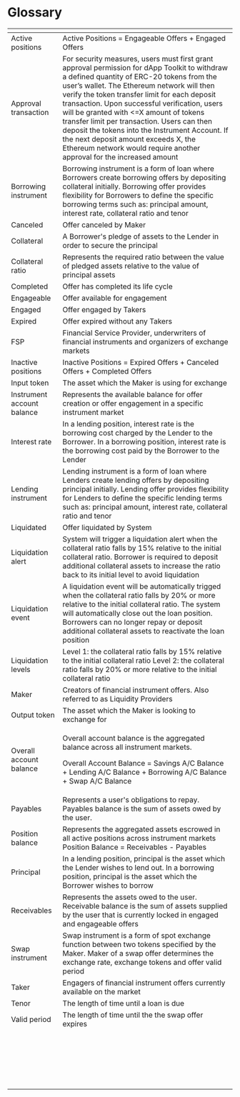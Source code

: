 # Glossary

<table>
  <thead>
    <tr>
      <th style="text-align:left"></th>
      <th style="text-align:left"></th>
    </tr>
  </thead>
  <tbody>
    <tr>
      <td style="text-align:left">Active positions</td>
      <td style="text-align:left">Active Positions = Engageable Offers + Engaged Offers</td>
    </tr>
    <tr>
      <td style="text-align:left">Approval transaction</td>
      <td style="text-align:left">For security measures, users must first grant approval permission for
        dApp Toolkit to withdraw a defined quantity of ERC-20 tokens from the user&#x2019;s
        wallet. The Ethereum network will then verify the token transfer limit
        for each deposit transaction. Upon successful verification, users will
        be granted with &lt;=X amount of tokens transfer limit per transaction.
        Users can then deposit the tokens into the Instrument Account. If the next
        deposit amount exceeds X, the Ethereum network would require another approval
        for the increased amount</td>
    </tr>
    <tr>
      <td style="text-align:left">Borrowing instrument</td>
      <td style="text-align:left">Borrowing instrument is a form of loan where Borrowers create borrowing
        offers by depositing collateral initially. Borrowing offer provides flexibility
        for Borrowers to define the specific borrowing terms such as: principal
        amount, interest rate, collateral ratio and tenor</td>
    </tr>
    <tr>
      <td style="text-align:left">Canceled</td>
      <td style="text-align:left">Offer canceled by Maker</td>
    </tr>
    <tr>
      <td style="text-align:left">Collateral</td>
      <td style="text-align:left">A Borrower&apos;s pledge of assets to the Lender in order to secure the
        principal</td>
    </tr>
    <tr>
      <td style="text-align:left">Collateral ratio</td>
      <td style="text-align:left">Represents the required ratio between the value of pledged assets relative
        to the value of principal assets</td>
    </tr>
    <tr>
      <td style="text-align:left">Completed</td>
      <td style="text-align:left">Offer has completed its life cycle</td>
    </tr>
    <tr>
      <td style="text-align:left">Engageable</td>
      <td style="text-align:left">Offer available for engagement</td>
    </tr>
    <tr>
      <td style="text-align:left">Engaged</td>
      <td style="text-align:left">Offer engaged by Takers</td>
    </tr>
    <tr>
      <td style="text-align:left">Expired</td>
      <td style="text-align:left">Offer expired without any Takers</td>
    </tr>
    <tr>
      <td style="text-align:left">FSP</td>
      <td style="text-align:left">Financial Service Provider, underwriters of financial instruments and
        organizers of exchange markets</td>
    </tr>
    <tr>
      <td style="text-align:left">Inactive positions</td>
      <td style="text-align:left">Inactive Positions = Expired Offers + Canceled Offers + Completed Offers</td>
    </tr>
    <tr>
      <td style="text-align:left">Input token</td>
      <td style="text-align:left">The asset which the Maker is using for exchange</td>
    </tr>
    <tr>
      <td style="text-align:left">Instrument account balance</td>
      <td style="text-align:left">Represents the available balance for offer creation or offer engagement
        in a specific instrument market</td>
    </tr>
    <tr>
      <td style="text-align:left">Interest rate</td>
      <td style="text-align:left">In a lending position, interest rate is the borrowing cost charged by
        the Lender to the Borrower. In a borrowing position, interest rate is the
        borrowing cost paid by the Borrower to the Lender</td>
    </tr>
    <tr>
      <td style="text-align:left">Lending instrument</td>
      <td style="text-align:left">Lending instrument is a form of loan where Lenders create lending offers
        by depositing principal initially. Lending offer provides flexibility for
        Lenders to define the specific lending terms such as: principal amount,
        interest rate, collateral ratio and tenor</td>
    </tr>
    <tr>
      <td style="text-align:left">Liquidated</td>
      <td style="text-align:left">Offer liquidated by System</td>
    </tr>
    <tr>
      <td style="text-align:left">Liquidation alert</td>
      <td style="text-align:left">System will trigger a liquidation alert when the collateral ratio falls
        by 15% relative to the initial collateral ratio. Borrower is required to
        deposit additional collateral assets to increase the ratio back to its
        initial level to avoid liquidation</td>
    </tr>
    <tr>
      <td style="text-align:left">Liquidation event</td>
      <td style="text-align:left">A liquidation event will be automatically trigged when the collateral
        ratio falls by 20% or more relative to the initial collateral ratio. The
        system will automatically close out the loan position. Borrowers can no
        longer repay or deposit additional collateral assets to reactivate the
        loan position</td>
    </tr>
    <tr>
      <td style="text-align:left">Liquidation levels</td>
      <td style="text-align:left">Level 1: the collateral ratio falls by 15% relative to the initial collateral
        ratio Level 2: the collateral ratio falls by 20% or more relative to the
        initial collateral ratio</td>
    </tr>
    <tr>
      <td style="text-align:left">Maker</td>
      <td style="text-align:left">Creators of financial instrument offers. Also referred to as Liquidity
        Providers</td>
    </tr>
    <tr>
      <td style="text-align:left">Output token</td>
      <td style="text-align:left">The asset which the Maker is looking to exchange for</td>
    </tr>
    <tr>
      <td style="text-align:left">Overall account balance</td>
      <td style="text-align:left">
        <p>Overall account balance is the aggregated balance across all instrument
          markets.</p>
        <p>Overall Account Balance = Savings A/C Balance + Lending A/C Balance +
          Borrowing A/C Balance + Swap A/C Balance</p>
      </td>
    </tr>
    <tr>
      <td style="text-align:left">Payables</td>
      <td style="text-align:left">Represents a user&apos;s obligations to repay. Payables balance is the
        sum of assets owed by the user.</td>
    </tr>
    <tr>
      <td style="text-align:left">Position balance</td>
      <td style="text-align:left">Represents the aggregated assets escrowed in all active positions across
        instrument markets Position Balance = Receivables - Payables</td>
    </tr>
    <tr>
      <td style="text-align:left">Principal</td>
      <td style="text-align:left">In a lending position, principal is the asset which the Lender wishes
        to lend out. In a borrowing position, principal is the asset which the
        Borrower wishes to borrow</td>
    </tr>
    <tr>
      <td style="text-align:left">Receivables</td>
      <td style="text-align:left">Represents the assets owed to the user. Receivable balance is the sum
        of assets supplied by the user that is currently locked in engaged and
        engageable offers</td>
    </tr>
    <tr>
      <td style="text-align:left">Swap instrument</td>
      <td style="text-align:left">Swap instrument is a form of spot exchange function between two tokens
        specified by the Maker. Maker of a swap offer determines the exchange rate,
        exchange tokens and offer valid period</td>
    </tr>
    <tr>
      <td style="text-align:left">Taker</td>
      <td style="text-align:left">Engagers of financial instrument offers currently available on the market</td>
    </tr>
    <tr>
      <td style="text-align:left">Tenor</td>
      <td style="text-align:left">The length of time until a loan is due</td>
    </tr>
    <tr>
      <td style="text-align:left">Valid period</td>
      <td style="text-align:left">The length of time until the the swap offer expires</td>
    </tr>
    <tr>
      <td style="text-align:left"></td>
      <td style="text-align:left"></td>
    </tr>
    <tr>
      <td style="text-align:left"></td>
      <td style="text-align:left"></td>
    </tr>
    <tr>
      <td style="text-align:left"></td>
      <td style="text-align:left"></td>
    </tr>
    <tr>
      <td style="text-align:left"></td>
      <td style="text-align:left"></td>
    </tr>
    <tr>
      <td style="text-align:left"></td>
      <td style="text-align:left"></td>
    </tr>
    <tr>
      <td style="text-align:left"></td>
      <td style="text-align:left"></td>
    </tr>
    <tr>
      <td style="text-align:left"></td>
      <td style="text-align:left"></td>
    </tr>
    <tr>
      <td style="text-align:left"></td>
      <td style="text-align:left"></td>
    </tr>
    <tr>
      <td style="text-align:left"></td>
      <td style="text-align:left"></td>
    </tr>
    <tr>
      <td style="text-align:left"></td>
      <td style="text-align:left"></td>
    </tr>
    <tr>
      <td style="text-align:left"></td>
      <td style="text-align:left"></td>
    </tr>
    <tr>
      <td style="text-align:left"></td>
      <td style="text-align:left"></td>
    </tr>
    <tr>
      <td style="text-align:left"></td>
      <td style="text-align:left"></td>
    </tr>
    <tr>
      <td style="text-align:left"></td>
      <td style="text-align:left"></td>
    </tr>
    <tr>
      <td style="text-align:left"></td>
      <td style="text-align:left"></td>
    </tr>
    <tr>
      <td style="text-align:left"></td>
      <td style="text-align:left"></td>
    </tr>
    <tr>
      <td style="text-align:left"></td>
      <td style="text-align:left"></td>
    </tr>
    <tr>
      <td style="text-align:left"></td>
      <td style="text-align:left"></td>
    </tr>
    <tr>
      <td style="text-align:left"></td>
      <td style="text-align:left"></td>
    </tr>
    <tr>
      <td style="text-align:left"></td>
      <td style="text-align:left"></td>
    </tr>
    <tr>
      <td style="text-align:left"></td>
      <td style="text-align:left"></td>
    </tr>
    <tr>
      <td style="text-align:left"></td>
      <td style="text-align:left"></td>
    </tr>
  </tbody>
</table>